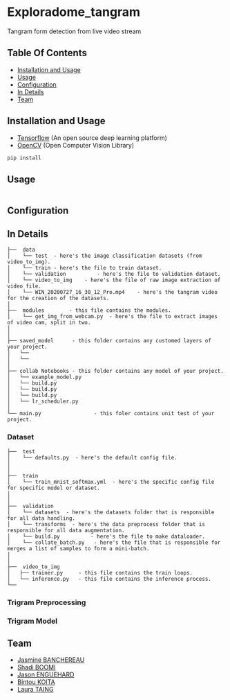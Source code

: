 # Exploradome_tangram
Tangram form detection from live video stream

## Table Of Contents
-  [Installation and Usage](#Installation-and-Usage)
-  [Usage](#Usage)
-  [Configuration](#Configuration)
-  [In Details](#in-details)
-  [Team](#Team)

## Installation and Usage

- [Tensorflow](https://www.tensorflow.org/) (An open source deep learning platform) 
- [OpenCV](https://opencv.org/) (Open Computer Vision Library)

```bash
pip install 
```

## Usage

```python
```

## Configuration

## In Details
```
├──  data  
│    └── test  - here's the image classification datasets (from video_to_img).
│    └── train - here's the file to train dataset.
│    └── validation  		 - here's the file to validation dataset.
│    └── video_to_img    - here's the file of raw image extraction of video file.
│    └── WIN_20200727_16_30_12_Pro.mp4    - here's the tangram video for the creation of the datasets.
│
├──  modules        - this file contains the modules.
│    └── get_img_from_webcam.py  - here's the file to extract images of video cam, split in two.
│ 
│
├── saved_model      - this folder contains any customed layers of your project.
│   └── 
│   └──
│
├── collab Notebooks - this folder contains any model of your project.
│   └── example_model.py
│   └── build.py
│   └── build.py
│   └── build.py
│   └── lr_scheduler.py
│   
└── main.py					- this foler contains unit test of your project.
```
### Dataset
```
├──  test
│    └── defaults.py  - here's the default config file.
│
│
├──  train  
│    └── train_mnist_softmax.yml  - here's the specific config file for specific model or dataset.
│ 
│
├──  validation  
│    └── datasets  - here's the datasets folder that is responsible for all data handling.
│    └── transforms  - here's the data preprocess folder that is responsible for all data augmentation.
│    └── build.py  		   - here's the file to make dataloader.
│    └── collate_batch.py   - here's the file that is responsible for merges a list of samples to form a mini-batch.
│
│
├──  video_to_img
│   ├── trainer.py     - this file contains the train loops.
│   └── inference.py   - this file contains the inference process.
└── 
```

### Trigram Preprocessing

### Trigram Model

## Team

- [Jasmine BANCHEREAU](https://github.com/BeeJasmine)
- [Shadi BOOMI](https://github.com/sboomi)
- [Jason ENGUEHARD]()
- [Bintou KOITA](https://github.com/bintou579)
- [Laura TAING](https://github.com/TAINGL)
